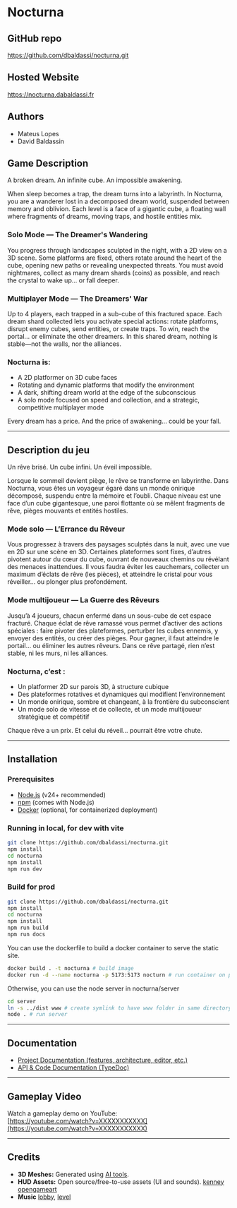 # Nocturna

## GitHub repo

https://github.com/dbaldassi/nocturna.git

## Hosted Website

https://nocturna.dabaldassi.fr

## Authors

* Mateus Lopes
* David Baldassin

## Game Description

A broken dream. An infinite cube. An impossible awakening.

When sleep becomes a trap, the dream turns into a labyrinth. In Nocturna, you are a wanderer lost in a decomposed dream world, suspended between memory and oblivion. Each level is a face of a gigantic cube, a floating wall where fragments of dreams, moving traps, and hostile entities mix.

### Solo Mode — The Dreamer's Wandering

You progress through landscapes sculpted in the night, with a 2D view on a 3D scene. Some platforms are fixed, others rotate around the heart of the cube, opening new paths or revealing unexpected threats. You must avoid nightmares, collect as many dream shards (coins) as possible, and reach the crystal to wake up... or fall deeper.

### Multiplayer Mode — The Dreamers' War

Up to 4 players, each trapped in a sub-cube of this fractured space. Each dream shard collected lets you activate special actions: rotate platforms, disrupt enemy cubes, send entities, or create traps. To win, reach the portal... or eliminate the other dreamers. In this shared dream, nothing is stable—not the walls, nor the alliances.

### Nocturna is:

* A 2D platformer on 3D cube faces
* Rotating and dynamic platforms that modify the environment
* A dark, shifting dream world at the edge of the subconscious
* A solo mode focused on speed and collection, and a strategic, competitive multiplayer mode

Every dream has a price. And the price of awakening... could be your fall.

---

## Description du jeu

Un rêve brisé. Un cube infini. Un éveil impossible.

Lorsque le sommeil devient piège, le rêve se transforme en labyrinthe. Dans Nocturna, vous êtes un voyageur égaré dans un monde onirique décomposé, suspendu entre la mémoire et l’oubli. Chaque niveau est une face d’un cube gigantesque, une paroi flottante où se mêlent fragments de rêve, pièges mouvants et entités hostiles.

### Mode solo — L’Errance du Rêveur

Vous progressez à travers des paysages sculptés dans la nuit, avec une vue en 2D sur une scène en 3D. Certaines plateformes sont fixes, d’autres pivotent autour du cœur du cube, ouvrant de nouveaux chemins ou révélant des menaces inattendues. Il vous faudra éviter les cauchemars, collecter un maximum d’éclats de rêve (les pièces), et atteindre le cristal pour vous réveiller… ou plonger plus profondément.

### Mode multijoueur — La Guerre des Rêveurs

Jusqu’à 4 joueurs, chacun enfermé dans un sous-cube de cet espace fracturé. Chaque éclat de rêve ramassé vous permet d’activer des actions spéciales : faire pivoter des plateformes, perturber les cubes ennemis, y envoyer des entités, ou créer des pièges. Pour gagner, il faut atteindre le portail… ou éliminer les autres rêveurs. Dans ce rêve partagé, rien n’est stable, ni les murs, ni les alliances.

### Nocturna, c’est :

* Un platformer 2D sur parois 3D, à structure cubique
* Des plateformes rotatives et dynamiques qui modifient l’environnement
* Un monde onirique, sombre et changeant, à la frontière du subconscient
* Un mode solo de vitesse et de collecte, et un mode multijoueur stratégique et compétitif

Chaque rêve a un prix. Et celui du réveil… pourrait être votre chute.

---

## Installation

### Prerequisites

- [Node.js](https://nodejs.org/) (v24+ recommended)
- [npm](https://www.npmjs.com/) (comes with Node.js)
- [Docker](https://www.docker.com/) (optional, for containerized deployment)

### Running in local, for dev with vite

```bash
git clone https://github.com/dbaldassi/nocturna.git
npm install
cd nocturna
npm install
npm run dev
```

### Build for prod 

```bash
git clone https://github.com/dbaldassi/nocturna.git
npm install
cd nocturna
npm install
npm run build
npm run docs
```

You can use the dockerfile to build a docker container to serve the static site.

```bash
docker build . -t nocturna # build image
docker run -d --name nocturna -p 5173:5173 nocturn # run container on port 5173
```

Otherwise, you can use the node server in nocturna/server

```bash
cd server
ln -s ../dist www # create symlink to have www folder in same directory server index
node . # run server
```
---

## Documentation

- [Project Documentation (features, architecture, editor, etc.)](./Documentation.md)
- [API & Code Documentation (TypeDoc)](https://nocturna.dabaldassi.fr/docs)

---

## Gameplay Video

Watch a gameplay demo on YouTube:  
[https://youtube.com/watch?v=XXXXXXXXXXX](https://youtube.com/watch?v=XXXXXXXXXXX) <!-- Replace with your actual video link -->

---

## Credits

- **3D Meshes:** Generated using [AI tools](https://www.tripo3d.ai/).
- **HUD Assets:** Open source/free-to-use assets (UI and sounds). [kenney](https://kenney.nl/assets) [opengameart](https://opengameart.org/)
- **Music** [lobby](https://freemusicarchive.org/music/Soularflair/cc-by-free-to-use-for-anything-1/the-wound-that-cannot-scar-dark-ambient-intense-emotive/), [level](https://freemusicarchive.org/music/nul-tiel-records/techno/jeopardy-1/)

